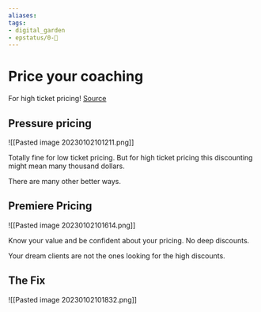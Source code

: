 ```yaml
---
aliases: 
tags: 
- digital_garden
- epstatus/0-🌰
---
```

# Price your coaching
For high ticket pricing!
[Source](https://www.fearlessceo.co/blog/how-to-price-coaching-packages)

## Pressure pricing
![[Pasted image 20230102101211.png]]

Totally fine for low ticket pricing.
But for high ticket pricing this discounting might mean many thousand dollars.

There are many other better ways.

## Premiere Pricing
![[Pasted image 20230102101614.png]]

Know your value and be confident about your pricing. No deep discounts.

Your dream clients are not the ones looking for the high discounts.

## The Fix
![[Pasted image 20230102101832.png]]

